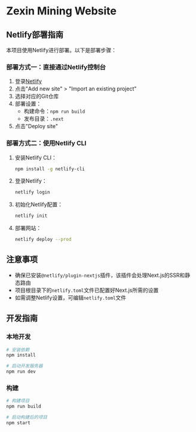 # Zexin Mining Website

## Netlify部署指南

本项目使用Netlify进行部署。以下是部署步骤：

### 部署方式一：直接通过Netlify控制台

1. 登录[Netlify](https://app.netlify.com/)
2. 点击"Add new site" > "Import an existing project"
3. 选择对应的Git仓库
4. 部署设置：
   - 构建命令：`npm run build`
   - 发布目录：`.next`
5. 点击"Deploy site"

### 部署方式二：使用Netlify CLI

1. 安装Netlify CLI：
   ```bash
   npm install -g netlify-cli
   ```

2. 登录Netlify：
   ```bash
   netlify login
   ```

3. 初始化Netlify配置：
   ```bash
   netlify init
   ```

4. 部署网站：
   ```bash
   netlify deploy --prod
   ```

## 注意事项

- 确保已安装`@netlify/plugin-nextjs`插件，该插件会处理Next.js的SSR和静态路由
- 项目根目录下的`netlify.toml`文件已配置好Next.js所需的设置
- 如需调整Netlify设置，可编辑`netlify.toml`文件

## 开发指南

### 本地开发

```bash
# 安装依赖
npm install

# 启动开发服务器
npm run dev
```

### 构建

```bash
# 构建项目
npm run build

# 启动构建后的项目
npm start
``` 